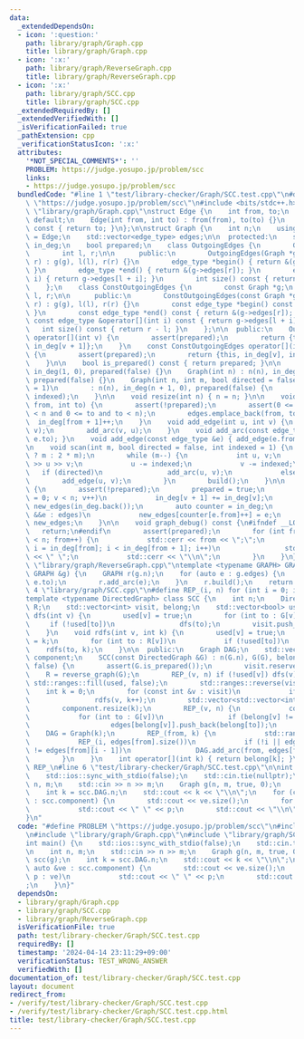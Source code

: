 ```yaml
---
data:
  _extendedDependsOn:
  - icon: ':question:'
    path: library/graph/Graph.cpp
    title: library/graph/Graph.cpp
  - icon: ':x:'
    path: library/graph/ReverseGraph.cpp
    title: library/graph/ReverseGraph.cpp
  - icon: ':x:'
    path: library/graph/SCC.cpp
    title: library/graph/SCC.cpp
  _extendedRequiredBy: []
  _extendedVerifiedWith: []
  _isVerificationFailed: true
  _pathExtension: cpp
  _verificationStatusIcon: ':x:'
  attributes:
    '*NOT_SPECIAL_COMMENTS*': ''
    PROBLEM: https://judge.yosupo.jp/problem/scc
    links:
    - https://judge.yosupo.jp/problem/scc
  bundledCode: "#line 1 \"test/library-checker/Graph/SCC.test.cpp\"\n#define PROBLEM\
    \ \"https://judge.yosupo.jp/problem/scc\"\n#include <bits/stdc++.h>\n\n#line 2\
    \ \"library/graph/Graph.cpp\"\nstruct Edge {\n    int from, to;\n    Edge() =\
    \ default;\n    Edge(int from, int to) : from(from), to(to) {}\n    operator int()\
    \ const { return to; }\n};\n\nstruct Graph {\n    int n;\n    using edge_type\
    \ = Edge;\n    std::vector<edge_type> edges;\n\n  protected:\n    std::vector<int>\
    \ in_deg;\n    bool prepared;\n    class OutgoingEdges {\n        Graph *g;\n\
    \        int l, r;\n\n      public:\n        OutgoingEdges(Graph *g, int l, int\
    \ r) : g(g), l(l), r(r) {}\n        edge_type *begin() { return &(g->edges[l]);\
    \ }\n        edge_type *end() { return &(g->edges[r]); }\n        edge_type &operator[](int\
    \ i) { return g->edges[l + i]; }\n        int size() const { return r - l; }\n\
    \    };\n    class ConstOutgoingEdges {\n        const Graph *g;\n        int\
    \ l, r;\n\n      public:\n        ConstOutgoingEdges(const Graph *g, int l, int\
    \ r) : g(g), l(l), r(r) {}\n        const edge_type *begin() const { return &(g->edges[l]);\
    \ }\n        const edge_type *end() const { return &(g->edges[r]); }\n       \
    \ const edge_type &operator[](int i) const { return g->edges[l + i]; }\n     \
    \   int size() const { return r - l; }\n    };\n\n  public:\n    OutgoingEdges\
    \ operator[](int v) {\n        assert(prepared);\n        return {this, in_deg[v],\
    \ in_deg[v + 1]};\n    }\n    const ConstOutgoingEdges operator[](int v) const\
    \ {\n        assert(prepared);\n        return {this, in_deg[v], in_deg[v + 1]};\n\
    \    }\n\n    bool is_prepared() const { return prepared; }\n\n    Graph() : n(0),\
    \ in_deg(1, 0), prepared(false) {}\n    Graph(int n) : n(n), in_deg(n + 1, 0),\
    \ prepared(false) {}\n    Graph(int n, int m, bool directed = false, int indexed\
    \ = 1)\n        : n(n), in_deg(n + 1, 0), prepared(false) {\n        scan(m, directed,\
    \ indexed);\n    }\n\n    void resize(int n) { n = n; }\n\n    void add_arc(int\
    \ from, int to) {\n        assert(!prepared);\n        assert(0 <= from and from\
    \ < n and 0 <= to and to < n);\n        edges.emplace_back(from, to);\n      \
    \  in_deg[from + 1]++;\n    }\n    void add_edge(int u, int v) {\n        add_arc(u,\
    \ v);\n        add_arc(v, u);\n    }\n    void add_arc(const edge_type &e) { add_arc(e.from,\
    \ e.to); }\n    void add_edge(const edge_type &e) { add_edge(e.from, e.to); }\n\
    \n    void scan(int m, bool directed = false, int indexed = 1) {\n        edges.reserve(directed\
    \ ? m : 2 * m);\n        while (m--) {\n            int u, v;\n            std::cin\
    \ >> u >> v;\n            u -= indexed;\n            v -= indexed;\n         \
    \   if (directed)\n                add_arc(u, v);\n            else\n        \
    \        add_edge(u, v);\n        }\n        build();\n    }\n\n    void build()\
    \ {\n        assert(!prepared);\n        prepared = true;\n        for (int v\
    \ = 0; v < n; v++)\n            in_deg[v + 1] += in_deg[v];\n        std::vector<edge_type>\
    \ new_edges(in_deg.back());\n        auto counter = in_deg;\n        for (auto\
    \ &&e : edges)\n            new_edges[counter[e.from]++] = e;\n        edges =\
    \ new_edges;\n    }\n\n    void graph_debug() const {\n#ifndef __LOCAL\n     \
    \   return;\n#endif\n        assert(prepared);\n        for (int from = 0; from\
    \ < n; from++) {\n            std::cerr << from << \";\";\n            for (int\
    \ i = in_deg[from]; i < in_deg[from + 1]; i++)\n                std::cerr << edges[i].to\
    \ << \" \";\n            std::cerr << \"\\n\";\n        }\n    }\n};\n#line 2\
    \ \"library/graph/ReverseGraph.cpp\"\ntemplate <typename GRAPH> GRAPH reverse_graph(const\
    \ GRAPH &g) {\n    GRAPH r(g.n);\n    for (auto e : g.edges) {\n        std::swap(e.from,\
    \ e.to);\n        r.add_arc(e);\n    }\n    r.build();\n    return r;\n}\n#line\
    \ 4 \"library/graph/SCC.cpp\"\n#define REP_(i, n) for (int i = 0; i < (n); i++)\n\
    template <typename DirectedGraph> class SCC {\n    int n;\n    DirectedGraph G,\
    \ R;\n    std::vector<int> visit, belong;\n    std::vector<bool> used;\n    void\
    \ dfs(int v) {\n        used[v] = true;\n        for (int to : G[v])\n       \
    \     if (!used[to])\n                dfs(to);\n        visit.push_back(v);\n\
    \    }\n    void rdfs(int v, int k) {\n        used[v] = true;\n        belong[v]\
    \ = k;\n        for (int to : R[v])\n            if (!used[to])\n            \
    \    rdfs(to, k);\n    }\n\n  public:\n    Graph DAG;\n    std::vector<std::vector<int>>\
    \ component;\n    SCC(const DirectedGraph &G) : n(G.n), G(G), belong(n), used(n,\
    \ false) {\n        assert(G.is_prepared());\n        visit.reserve(n);\n    \
    \    R = reverse_graph(G);\n        REP_(v, n) if (!used[v]) dfs(v);\n       \
    \ std::ranges::fill(used, false);\n        std::ranges::reverse(visit);\n    \
    \    int k = 0;\n        for (const int &v : visit)\n            if (!used[v])\n\
    \                rdfs(v, k++);\n        std::vector<std::vector<int>> edges(k);\n\
    \        component.resize(k);\n        REP_(v, n) {\n            component[belong[v]].push_back(v);\n\
    \            for (int to : G[v])\n                if (belong[v] != belong[to])\n\
    \                    edges[belong[v]].push_back(belong[to]);\n        }\n    \
    \    DAG = Graph(k);\n        REP_(from, k) {\n            std::ranges::sort(edges[from]);\n\
    \            REP_(i, edges[from].size())\n            if (!i || edges[from][i]\
    \ != edges[from][i - 1])\n                DAG.add_arc(from, edges[from][i]);\n\
    \        }\n    }\n    int operator[](int k) { return belong[k]; }\n};\n#undef\
    \ REP_\n#line 6 \"test/library-checker/Graph/SCC.test.cpp\"\n\nint main() {\n\
    \    std::ios::sync_with_stdio(false);\n    std::cin.tie(nullptr);\n\n    int\
    \ n, m;\n    std::cin >> n >> m;\n    Graph g(n, m, true, 0);\n    SCC scc(g);\n\
    \    int k = scc.DAG.n;\n    std::cout << k << \"\\n\";\n    for (const auto &ve\
    \ : scc.component) {\n        std::cout << ve.size();\n        for (int p : ve)\n\
    \            std::cout << \" \" << p;\n        std::cout << \"\\n\";\n    }\n\
    }\n"
  code: "#define PROBLEM \"https://judge.yosupo.jp/problem/scc\"\n#include <bits/stdc++.h>\n\
    \n#include \"library/graph/Graph.cpp\"\n#include \"library/graph/SCC.cpp\"\n\n\
    int main() {\n    std::ios::sync_with_stdio(false);\n    std::cin.tie(nullptr);\n\
    \n    int n, m;\n    std::cin >> n >> m;\n    Graph g(n, m, true, 0);\n    SCC\
    \ scc(g);\n    int k = scc.DAG.n;\n    std::cout << k << \"\\n\";\n    for (const\
    \ auto &ve : scc.component) {\n        std::cout << ve.size();\n        for (int\
    \ p : ve)\n            std::cout << \" \" << p;\n        std::cout << \"\\n\"\
    ;\n    }\n}"
  dependsOn:
  - library/graph/Graph.cpp
  - library/graph/SCC.cpp
  - library/graph/ReverseGraph.cpp
  isVerificationFile: true
  path: test/library-checker/Graph/SCC.test.cpp
  requiredBy: []
  timestamp: '2024-04-14 23:11:29+09:00'
  verificationStatus: TEST_WRONG_ANSWER
  verifiedWith: []
documentation_of: test/library-checker/Graph/SCC.test.cpp
layout: document
redirect_from:
- /verify/test/library-checker/Graph/SCC.test.cpp
- /verify/test/library-checker/Graph/SCC.test.cpp.html
title: test/library-checker/Graph/SCC.test.cpp
---
```

